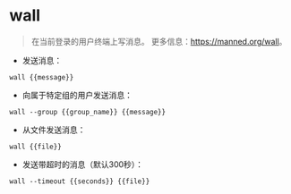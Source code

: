 # wall

> 在当前登录的用户终端上写消息。
> 更多信息：<https://manned.org/wall>。

- 发送消息：

`wall {{message}}`

- 向属于特定组的用户发送消息：

`wall --group {{group_name}} {{message}}`

- 从文件发送消息：

`wall {{file}}`

- 发送带超时的消息（默认300秒）：

`wall --timeout {{seconds}} {{file}}`